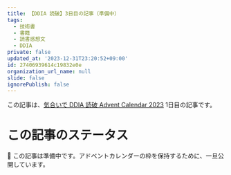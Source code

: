```yaml
---
title: 【DDIA 読破】3日目の記事（準備中）
tags:
  - 技術書
  - 書籍
  - 読書感想文
  - DDIA
private: false
updated_at: '2023-12-31T23:20:52+09:00'
id: 27406939614c19832e0e
organization_url_name: null
slide: false
ignorePublish: false
---
```

この記事は、[気合いで DDIA 読破 Advent Calendar 2023](https://qiita.com/advent-calendar/2023/ddia) 1日目の記事です。

# この記事のステータス

🚧 この記事は準備中です。アドベントカレンダーの枠を保持するために、一旦公開しています。
